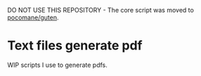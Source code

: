 
DO NOT USE THIS REPOSITORY - The core script was moved to [pocomane/guten](https://github.com/pocomane/guten).

# Text files generate pdf

WIP scripts I use to generate pdfs.

